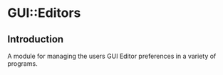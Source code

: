GUI::Editors
============

## Introduction

A module for managing the users GUI Editor preferences in a variety of programs.
